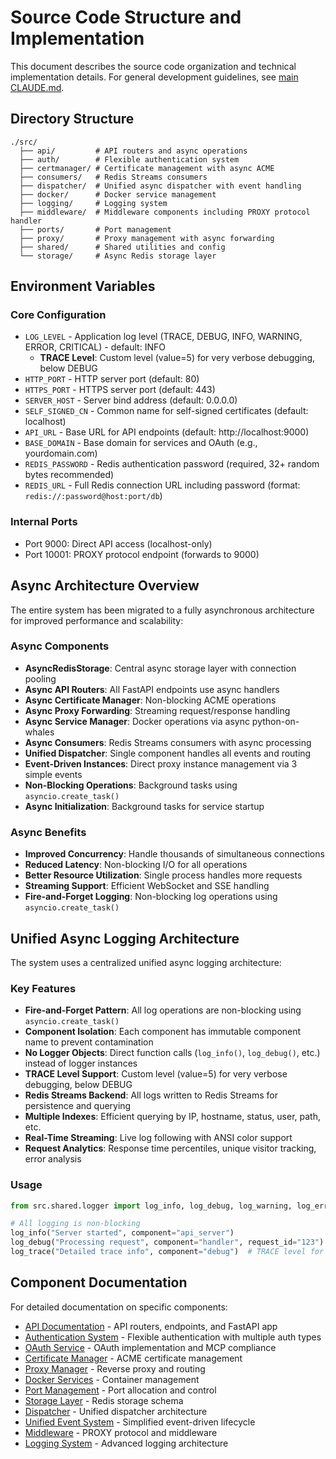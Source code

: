 # Source Code Structure and Implementation

This document describes the source code organization and technical implementation details. For general development guidelines, see [main CLAUDE.md](../CLAUDE.md).

## Directory Structure

```
./src/
  ├── api/         # API routers and async operations
  ├── auth/        # Flexible authentication system
  ├── certmanager/ # Certificate management with async ACME
  ├── consumers/   # Redis Streams consumers
  ├── dispatcher/  # Unified async dispatcher with event handling
  ├── docker/      # Docker service management
  ├── logging/     # Logging system
  ├── middleware/  # Middleware components including PROXY protocol handler
  ├── ports/       # Port management
  ├── proxy/       # Proxy management with async forwarding
  ├── shared/      # Shared utilities and config
  └── storage/     # Async Redis storage layer
```

## Environment Variables

### Core Configuration
- `LOG_LEVEL` - Application log level (TRACE, DEBUG, INFO, WARNING, ERROR, CRITICAL) - default: INFO
  - **TRACE Level**: Custom level (value=5) for very verbose debugging, below DEBUG
- `HTTP_PORT` - HTTP server port (default: 80)
- `HTTPS_PORT` - HTTPS server port (default: 443)
- `SERVER_HOST` - Server bind address (default: 0.0.0.0)
- `SELF_SIGNED_CN` - Common name for self-signed certificates (default: localhost)
- `API_URL` - Base URL for API endpoints (default: http://localhost:9000)
- `BASE_DOMAIN` - Base domain for services and OAuth (e.g., yourdomain.com)
- `REDIS_PASSWORD` - Redis authentication password (required, 32+ random bytes recommended)
- `REDIS_URL` - Full Redis connection URL including password (format: `redis://:password@host:port/db`)

### Internal Ports
- Port 9000: Direct API access (localhost-only)
- Port 10001: PROXY protocol endpoint (forwards to 9000)

## Async Architecture Overview

The entire system has been migrated to a fully asynchronous architecture for improved performance and scalability:

### Async Components
- **AsyncRedisStorage**: Central async storage layer with connection pooling
- **Async API Routers**: All FastAPI endpoints use async handlers
- **Async Certificate Manager**: Non-blocking ACME operations
- **Async Proxy Forwarding**: Streaming request/response handling
- **Async Service Manager**: Docker operations via async python-on-whales
- **Async Consumers**: Redis Streams consumers with async processing
- **Unified Dispatcher**: Single component handles all events and routing
- **Event-Driven Instances**: Direct proxy instance management via 3 simple events
- **Non-Blocking Operations**: Background tasks using `asyncio.create_task()`
- **Async Initialization**: Background tasks for service startup

### Async Benefits
- **Improved Concurrency**: Handle thousands of simultaneous connections
- **Reduced Latency**: Non-blocking I/O for all operations
- **Better Resource Utilization**: Single process handles more requests
- **Streaming Support**: Efficient WebSocket and SSE handling
- **Fire-and-Forget Logging**: Non-blocking log operations using `asyncio.create_task()`

## Unified Async Logging Architecture

The system uses a centralized unified async logging architecture:

### Key Features
- **Fire-and-Forget Pattern**: All log operations are non-blocking using `asyncio.create_task()`
- **Component Isolation**: Each component has immutable component name to prevent contamination
- **No Logger Objects**: Direct function calls (`log_info()`, `log_debug()`, etc.) instead of logger instances
- **TRACE Level Support**: Custom level (value=5) for very verbose debugging, below DEBUG
- **Redis Streams Backend**: All logs written to Redis Streams for persistence and querying
- **Multiple Indexes**: Efficient querying by IP, hostname, status, user, path, etc.
- **Real-Time Streaming**: Live log following with ANSI color support
- **Request Analytics**: Response time percentiles, unique visitor tracking, error analysis

### Usage
```python
from src.shared.logger import log_info, log_debug, log_warning, log_error, log_trace

# All logging is non-blocking
log_info("Server started", component="api_server")
log_debug("Processing request", component="handler", request_id="123")
log_trace("Detailed trace info", component="debug")  # TRACE level for verbose debugging
```

## Component Documentation

For detailed documentation on specific components:

- [API Documentation](api/CLAUDE.md) - API routers, endpoints, and FastAPI app
- [Authentication System](auth/CLAUDE.md) - Flexible authentication with multiple auth types
- [OAuth Service](api/oauth/CLAUDE.md) - OAuth implementation and MCP compliance
- [Certificate Manager](certmanager/CLAUDE.md) - ACME certificate management
- [Proxy Manager](proxy/CLAUDE.md) - Reverse proxy and routing
- [Docker Services](docker/CLAUDE.md) - Container management
- [Port Management](ports/CLAUDE.md) - Port allocation and control
- [Storage Layer](storage/CLAUDE.md) - Redis storage schema
- [Dispatcher](dispatcher/CLAUDE.md) - Unified dispatcher architecture
- [Unified Event System](dispatcher/CLAUDE.md#unified-event-architecture) - Simplified event-driven lifecycle
- [Middleware](middleware/CLAUDE.md) - PROXY protocol and middleware
- [Logging System](logging/CLAUDE.md) - Advanced logging architecture